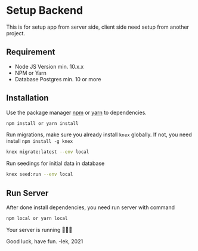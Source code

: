 # Setup Backend

This is for setup app from server side, client side need setup from another project.

## Requirement

- Node JS Version min. 10.x.x
- NPM or Yarn
- Database Postgres min. 10 or more

## Installation

Use the package manager [npm](https://www.npmjs.com/get-npm) or [yarn](https://yarnpkg.com/) to dependencies.

```bash
npm install or yarn install
```

Run migrations, make sure you already install `knex` globally. If not, you need install `npm install -g knex`

```bash
knex migrate:latest --env local
```

Run seedings for initial data in database

```bash
knex seed:run --env local
```

## Run Server

After done install dependencies, you need run server with command

```bash
npm local or yarn local
```

Your server is running 🎉🎉🎉

Good luck, have fun. -lek, 2021
